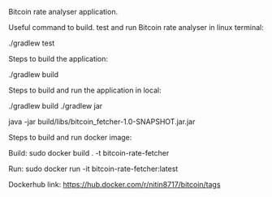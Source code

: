 Bitcoin rate analyser application.

Useful command to build. test and run  Bitcoin rate analyser in linux terminal:

./gradlew test

Steps to build the application:

./gradlew build

Steps to build and run the application in local:

./gradlew build
./gradlew jar

java -jar build/libs/bitcoin_fetcher-1.0-SNAPSHOT.jar.jar 


Steps to build and run docker image:

Build: 
sudo docker build . -t bitcoin-rate-fetcher

Run:
sudo docker run -it bitcoin-rate-fetcher:latest

Dockerhub link:
https://hub.docker.com/r/nitin8717/bitcoin/tags









